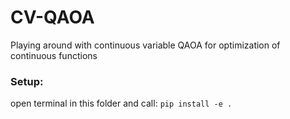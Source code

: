 # CV-QAOA
Playing around with continuous variable QAOA for optimization of continuous functions 

### Setup: 
open terminal in this folder and call: `pip install -e .`
